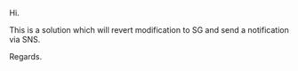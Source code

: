 Hi.

This is a solution which will revert modification to SG and send a notification via SNS.

Regards. 
